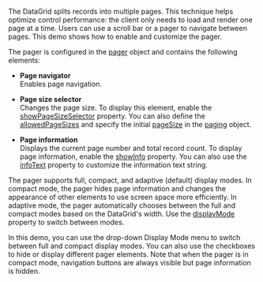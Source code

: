 The DataGrid splits records into multiple pages. This technique helps optimize control performance: the client only needs to load and render one page at a time. Users can use a scroll bar or a pager to navigate between pages. This demo shows how to enable and customize the pager.

The pager is configured in the [pager](/Documentation/ApiReference/UI_Components/dxDataGrid/Configuration/pager/) object and contains the following elements:

- **Page navigator**        
Enables page navigation.

- **Page size selector**        
Changes the page size. To display this element, enable the [showPageSizeSelector](/Documentation/ApiReference/UI_Components/dxDataGrid/Configuration/pager/#showPageSizeSelector) property. You can also define the [allowedPageSizes](/Documentation/ApiReference/UI_Components/dxDataGrid/Configuration/pager/#allowedPageSizes) and specify the initial [pageSize](/Documentation/ApiReference/UI_Components/dxDataGrid/Configuration/paging/#pageSize) in the [paging](/Documentation/ApiReference/UI_Components/dxDataGrid/Configuration/paging/) object.

- **Page information**           
Displays the current page number and total record count. To display page information, enable the [showInfo](/Documentation/ApiReference/UI_Components/dxDataGrid/Configuration/pager/#showInfo) property. You can also use the [infoText](/Documentation/ApiReference/UI_Components/dxDataGrid/Configuration/pager/#infoText) property to customize the information text string.

The pager supports full, compact, and adaptive (default) display modes. In compact mode, the pager hides page information and changes the appearance of other elements to use screen space more efficiently. In adaptive mode, the pager automatically chooses between the full and compact modes based on the DataGrid's width. Use the [displayMode](/Documentation/ApiReference/UI_Components/dxDataGrid/Configuration/pager/#displayMode) property to switch between modes.

In this demo, you can use the drop-down Display Mode menu to switch between full and compact display modes. You can also use the checkboxes to hide or display different pager elements. Note that when the pager is in compact mode, navigation buttons are always visible but page information is hidden.
